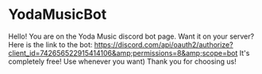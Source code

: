 # YodaMusicBot
Hello! You are on the Yoda Music discord bot page. Want it on your server? Here is the link to the bot: https://discord.com/api/oauth2/authorize?client_id=742656522915414106&amp;permissions=8&amp;scope=bot  It's completely free! Use whenever you want)  Thank you for choosing us!
